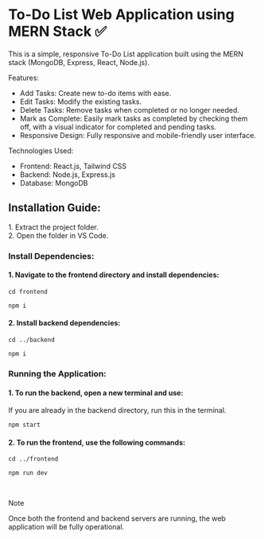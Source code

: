 # To-Do List Web Application using MERN Stack ✅

This is a simple, responsive To-Do List application built using the MERN stack (MongoDB, Express, React, Node.js).

Features:
- Add Tasks: Create new to-do items with ease.
- Edit Tasks: Modify the existing tasks.
- Delete Tasks: Remove tasks when completed or no longer needed.
- Mark as Complete: Easily mark tasks as completed by checking them off, with a visual indicator for completed and pending tasks.
- Responsive Design: Fully responsive and mobile-friendly user interface.

Technologies Used: 
<br>
- Frontend: React.js, Tailwind CSS
- Backend: Node.js, Express.js
- Database: MongoDB


<h2>Installation Guide:</h2>
1. Extract the project folder. <br>
2. Open the folder in VS Code. 

<h3>Install Dependencies:</h3>

<h4>1. Navigate to the frontend directory and install dependencies:</h4>

```
cd frontend
```
```
npm i
```

<h4>2. Install backend dependencies:</h4>

```
cd ../backend
```
```
npm i
```

<h3>Running the Application:</h3>

<h4>1. To run the backend, open a new terminal and use:</h4>
<p>If you are already in the backend directory, run this in the terminal.</p>

```
npm start
```

<h4>2. To run the frontend, use the following commands:</h4>

```
cd ../frontend
```
```
npm run dev
```

<br>

> [!NOTE]
> Once both the frontend and backend servers are running, the web application will be fully operational.
